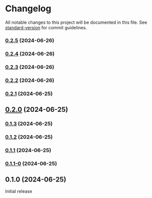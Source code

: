 # Changelog

All notable changes to this project will be documented in this file. See [standard-version](https://github.com/conventional-changelog/standard-version) for commit guidelines.

### [0.2.5](https://github.com/Kr4pper/pepegSit-td/compare/v0.2.4...v0.2.5) (2024-06-26)

### [0.2.4](https://github.com/Kr4pper/pepegSit-td/compare/v0.2.3...v0.2.4) (2024-06-26)

### [0.2.3](https://github.com/Kr4pper/pepegSit-td/compare/v0.2.2...v0.2.3) (2024-06-26)

### [0.2.2](https://github.com/Kr4pper/pepegSit-td/compare/v0.2.1...v0.2.2) (2024-06-26)

### [0.2.1](https://github.com/Kr4pper/pepegSit-td/compare/v0.2.0...v0.2.1) (2024-06-25)

## [0.2.0](https://github.com/Kr4pper/pepegSit-td/compare/v0.1.3...v0.2.0) (2024-06-25)

### [0.1.3](https://github.com/Kr4pper/pepegSit-td/compare/v0.1.2...v0.1.3) (2024-06-25)

### [0.1.2](https://github.com/Kr4pper/pepegSit-td/compare/v0.1.1...v0.1.2) (2024-06-25)

### [0.1.1](https://github.com/Kr4pper/pepegSit-td/compare/v0.1.1-0...v0.1.1) (2024-06-25)

### [0.1.1-0](https://github.com/Kr4pper/pepegSit-td/compare/v0.1.0...v0.1.1-0) (2024-06-25)

## 0.1.0 (2024-06-25)
Initial release
